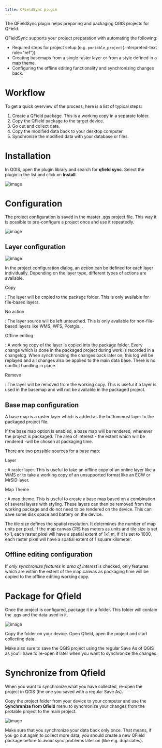```yaml
---
title: QFieldSync plugin
---
```


The QFieldSync plugin helps preparing and packaging QGIS projects for
QField.

QFieldSync supports your project preparation with automating the
following:

-   Required steps for project setup (e.g.
    `portable_project`{.interpreted-text role="ref"})
-   Creating basemaps from a single raster layer or from a style defined
    in a map theme.
-   Configuring the offline editing functionality and synchronizing
    changes back.

Workflow
========

To get a quick overview of the process, here is a list of typical steps:

1.  Create a QField package. This is a working copy in a separate
    folder.
2.  Copy the QField package to the target device.
3.  Go out and collect data.
4.  Copy the modified data back to your desktop computer.
5.  Synchronize the modified data with your database or files.

Installation
============

In QGIS, open the plugin library and search for **qfield sync**. Select
the plugin in the list and click on **Install**.

![image](../assets/images/qfield-sync_install.png)

Configuration
=============

The project configuration is saved in the master .qgs project file. This
way it is possible to pre-configure a project once and use it
repeatedly.

![image](../assets/images/qfield-sync_configmenu.png)

Layer configuration
-------------------

![image](../assets/images/qfield-sync_config.png)

In the project configuration dialog, an *action* can be defined for each
layer individually. Depending on the layer type, different types of
actions are available.

Copy

:   The layer will be copied to the package folder. This is only
    available for file-based layers.

No action

:   The layer source will be left untouched. This is only available for
    non-file-based layers like WMS, WFS, Postgis\...

Offline editing

:   A working copy of the layer is copied into the package folder. Every
    change which is done in the packaged project during work is recorded
    in a changelog. When synchronizing the changes back later on, this
    log will be replayed and all changes also be applied to the main
    data base. There is no conflict handling in place.

Remove

:   The layer will be removed from the working copy. This is useful if a
    layer is used in the basemap and will not be available in the
    packaged project.

Base map configuration
----------------------

A base map is a raster layer which is added as the bottommost layer to
the packaged project file.

If the base map option is enabled, a base map will be rendered, whenever
the project is packaged. The area of interest - the extent which will be
rendered -will be chosen at packaging time.

There are two possible sources for a base map:

Layer

:   A raster layer. This is useful to take an offline copy of an online
    layer like a WMS or to take a working copy of an unsupported format
    like an ECW or MrSID layer.

Map Theme

:   A map theme. This is useful to create a base map based on a
    combination of several layers with styling. These layers can then be
    removed from the working package and do not need to be rendered on
    the device. This can save some disk space and battery on the device.

The tile size defines the spatial resolution. It determines the number
of map units per pixel. If the map canvas CRS has meters as units and
tile size is set to 1, each raster pixel will have a spatial extent of
1x1 m, if it is set to 1000, each raster pixel will have a spatial
extent of 1 square kilometer.

Offline editing configuration
-----------------------------

If *only synchronize features in area of interest* is checked, only
features which are within the extent of the map canvas as packaging time
will be copied to the offline editing working copy.

Package for Qfield
==================

Once the project is configured, package it in a folder. This folder will
contain the .qgs and the data used in it.

![image](../assets/images/qfield-sync_package.png)

Copy the folder on your device. Open Qfield, open the project and start
collecting data.

Make also sure to save the QGIS project using the regular Save As of
QGIS as you\'ll have to re-open it later when you want to synchronize
the changes.

Synchronize from Qfield
=======================

When you want to synchronize what you have collected, re-open the
project in QGIS (the one you saved with a regular Save As).

Copy the project folder from your device to your computer and use the
**Synchronize from Qfield** menu to synchronize your changes from the
protable project to the main project.

![image](../assets/images/qfield-sync_sync.png)

Make sure that you synchronize your data back only once. That means, if
you go out again to collect more data, you should create a new QField
package before to avoid sync problems later on (like e.g. duplicates).
